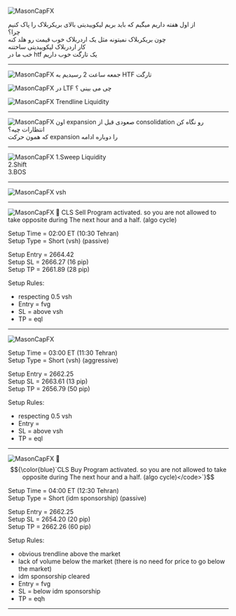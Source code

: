 ![MasonCapFX](https://www.tradingview.com/x/gq0XVwZw/ "MasonCapFX")

از اول هفته داریم میگیم که باید بریم لیکوییدیتی بالای بریکربلاک را پاک کنیم \
چرا؟ \
چون بریکربلاک نمیتونه مثل یک اردربلاک خوب قیمت رو هلد کنه  \
کار اردربلاک لیکوییدیتی ساختنه  \
خب ما در htf یک تارگت خوب داریم  

___
![MasonCapFX](https://www.tradingview.com/x/VeSYHPQL/ "MasonCapFX")
جمعه ساعت 2 رسیدیم به HTF تارگت  

![MasonCapFX](https://www.tradingview.com/x/P03OSNvG/ "MasonCapFX")
در LTF چی می بینی ؟  

![MasonCapFX](https://www.tradingview.com/x/SZrNKtcz/ "MasonCapFX")
Trendline Liquidity  
___
![MasonCapFX](https://www.tradingview.com/x/SZrNKtcz/ "MasonCapFX")
اون expansion صعودی قبل از consolidation رو نگاه کن  
انتظارات چیه؟  
که همون حرکت expansion را دوباره ادامه  
___
![MasonCapFX](https://www.tradingview.com/x/uBDGJfeM/ "MasonCapFX")
1.Sweep Liquidity  
2.Shift  
3.BOS  
___
![MasonCapFX](https://www.tradingview.com/x/5CVLHKy4/ "MasonCapFX")
vsh  
___
![MasonCapFX](https://www.tradingview.com/x/KssFylpu/ "MasonCapFX")
🔴 CLS Sell Program activated. so you are not allowed to take opposite during The next hour and a half. (algo cycle)

Setup Time = 02:00 ET (10:30 Tehran)  
Setup Type = Short (vsh) (passive)   
  
Setup Entry = 2664.42  
Setup SL  = 2666.27 (16 pip)  
Setup TP = 2661.89 (28 pip)  
  
Setup Rules:  
- respecting 0.5 vsh  
- Entry = fvg  
- SL = above vsh  
- TP = eql 
___
![MasonCapFX](https://www.tradingview.com/x/uIOo2hNj/ "MasonCapFX")

Setup Time = 03:00 ET (11:30 Tehran)  
Setup Type = Short (vsh) (aggressive)  
  
Setup Entry = 2662.25  
Setup SL  = 2663.61 (13 pip)  
Setup TP = 2656.79 (50 pip)  
  
Setup Rules:  
- respecting 0.5 vsh  
- Entry = 
- SL = above vsh  
- TP = eql 
___
![MasonCapFX](https://www.tradingview.com/x/YMm0pYK5/ "MasonCapFX")
🔵 $${\color{blue}`CLS Buy Program activated. so you are not allowed to take opposite during The next hour and a half. (algo cycle)</code>`}$$

Setup Time = 04:00 ET (12:30 Tehran)  
Setup Type = Short (idm sponsorship) (passive)  
  
Setup Entry = 2662.25  
Setup SL  = 2654.20 (20 pip)  
Setup TP = 2662.26 (60 pip)  
  
Setup Rules:  
- obvious trendline above the market
- lack of volume below the market (there is no need for price to go below the market)
- idm sponsorship cleared
- Entry = fvg
- SL = below idm sponsorship
- TP = eqh
___